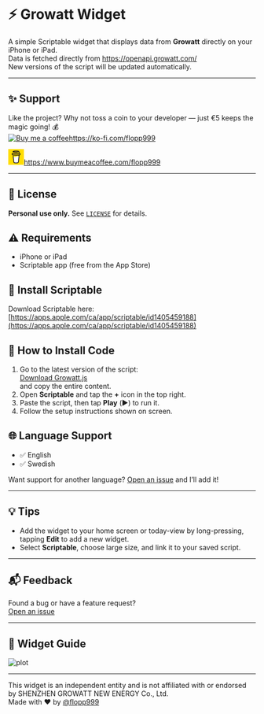 # ⚡️ Growatt Widget

A simple Scriptable widget that displays data from **Growatt** directly on your iPhone or iPad.  
Data is fetched directly from https://openapi.growatt.com/  
New versions of the script will be updated automatically.  

---

## ✨ Support

Like the project? Why not toss a coin to your developer — just €5 keeps the magic going! 💰  
<a href="https://ko-fi.com/flopp999" target="_blank">
  <img src="https://github.githubassets.com/assets/ko_fi-53a60c17e75c.svg" width="32" height="32" alt="Buy me a coffee">https://ko-fi.com/flopp999
</a>

<a href="https://www.buymeacoffee.com/flopp999" target="_blank">
  <img src="bmc-logo-yellow.png" width="32" height="32" alt="Buy me a coffee">https://www.buymeacoffee.com/flopp999
</a>  

---

## 📄 License

**Personal use only.** See [`LICENSE`](LICENSE) for details.

## ⚠️ Requirements

- iPhone or iPad  
- Scriptable app (free from the App Store)

## 📲 Install Scriptable

Download Scriptable here:  
[https://apps.apple.com/ca/app/scriptable/id1405459188](https://apps.apple.com/ca/app/scriptable/id1405459188)

## 🔧 How to Install Code

1. Go to the latest version of the script:  
   [Download Growatt.js](https://github.com/flopp999/Scriptable-Growatt/releases/latest/download/G.scriptable)  
   and copy the entire content.
2. Open **Scriptable** and tap the **+** icon in the top right.
3. Paste the script, then tap **Play** (▶️) to run it.
4. Follow the setup instructions shown on screen.

## 🌐 Language Support

- ✅ English  
- ✅ Swedish  

Want support for another language? [Open an issue](https://github.com/flopp999/Scriptable-Growatt/issues) and I’ll add it!

---

## 💡 Tips

- Add the widget to your home screen or today-view by long-pressing, tapping **Edit** to add a new widget.
- Select **Scriptable**, choose large size, and link it to your saved script.

---

## 📬 Feedback

Found a bug or have a feature request?  
[Open an issue](https://github.com/flopp999/Scriptable-Growatt/issues)

---

## 🧩 Widget Guide

![plot](Scriptable-Growatt.png)

---
This widget is an independent entity and is not affiliated with or endorsed by SHENZHEN GROWATT NEW ENERGY Co., Ltd.  
Made with ❤️ by [@flopp999](https://github.com/flopp999)
